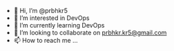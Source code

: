 - 👋 Hi, I’m @prbhkr5
- 👀 I’m interested in DevOps
- 🌱 I’m currently learning DevOps
- 💞️ I’m looking to collaborate on prbhkr.kr5@gmail.com
- 📫 How to reach me ...

<!---
prbhkr5/prbhkr5 is a ✨ special ✨ repository because its `README.md` (this file) appears on your GitHub profile.
You can click the Preview link to take a look at your changes.
--->
